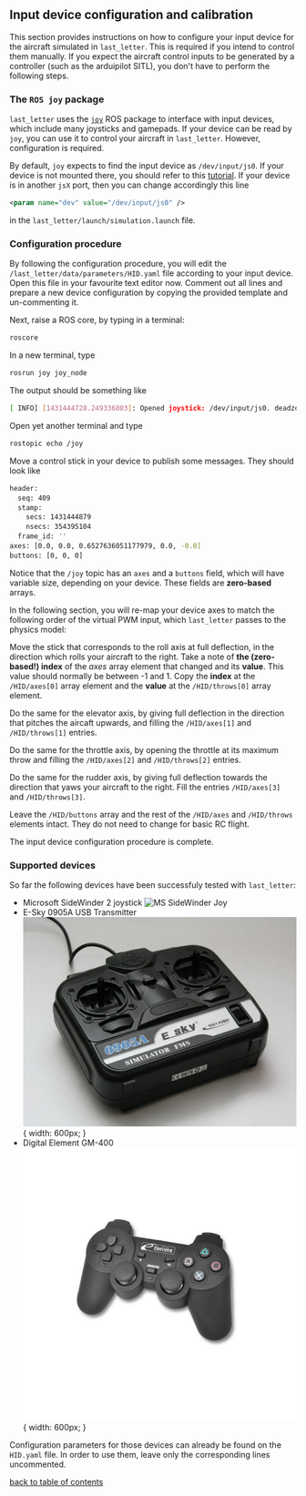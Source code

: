 ## Input device configuration and calibration

This section provides instructions on how to configure your input device for the aircraft simulated in `last_letter`. This is required if you intend to control them manually. If you expect the aircraft control inputs to be generated by a controller (such as the arduipilot SITL), you don't have to perform the following steps.

### The `ROS joy` package
`last_letter` uses the [`joy`](http://wiki.ros.org/joy) ROS package to interface with input devices, which include many joysticks and gamepads. If your device can be read by `joy`, you can use it to control your aircraft in `last_letter`. However, configuration is required.

By default, `joy` expects to find the input device as `/dev/input/js0`. If your device is not mounted there, you should refer to this [tutorial](http://wiki.ros.org/joy/Tutorials/ConfiguringALinuxJoystick).
If your device is in another `jsX` port, then you can change accordingly this line
```xml
<param name="dev" value="/dev/input/js0" />
```
in the `last_letter/launch/simulation.launch` file.

### Configuration procedure
By following the configuration procedure, you will edit the `/last_letter/data/parameters/HID.yaml` file according to your input device. Open this file in your favourite text editor now. Comment out all lines and prepare a new device configuration by copying the provided template and un-commenting it.

Next, raise a ROS core, by typing in a terminal:
```bash
roscore
```
In a new terminal, type
```bash
rosrun joy joy_node
```
The output should be something like
```bash
[ INFO] [1431444728.249336803]: Opened joystick: /dev/input/js0. deadzone_: 0.050000.
```
Open yet another terminal and type
```bash
rostopic echo /joy
```
Move a control stick in your device to publish some messages. They should look like
```bash
header:
  seq: 409
  stamp:
    secs: 1431444879
    nsecs: 354395104
  frame_id: ''
axes: [0.0, 0.0, 0.6527636051177979, 0.0, -0.0]
buttons: [0, 0, 0]
```

Notice that the `/joy` topic has an `axes` and a `buttons` field, which will have variable size, depending on your device. These fields are **zero-based** arrays.

In the following section, you will re-map your device axes to match the following order of the virtual PWM input, which `last_letter` passes to the physics model:

Move the stick that corresponds to the roll axis at full deflection, in the direction which rolls your aircraft to the right. Take a note of **the (zero-based!) index** of the *axes* array element that changed and its **value**. This value should normally be between -1 and 1. Copy the **index** at the `/HID/axes[0]` array element and the **value** at the `/HID/throws[0]` array element.

Do the same for the elevator axis, by giving full deflection in the direction that pitches the aircaft upwards, and filling the `/HID/axes[1]` and `/HID/throws[1]` entries.

Do the same for the throttle axis, by opening the throttle at its maximum throw and filling the `/HID/axes[2]` and `/HID/throws[2]` entries.

Do the same for the rudder axis, by giving full deflection towards the direction that yaws your aircraft to the right. Fill the entries `/HID/axes[3]` and `/HID/throws[3]`.

Leave the `/HID/buttons` array and the rest of the `/HID/axes` and `/HID/throws` elements intact. They do not need to change for basic RC flight.

The input device configuration procedure is complete.

### Supported devices
So far the following devices have been successfuly tested with `last_letter`:
* Microsoft SideWinder 2 joystick
![MS SideWinder Joy](figures/microsoftjoy1.jpg|width=600px)
* E-Sky 0905A USB Transmitter
![E-Sky 0905A](figures/e-sky_0905a.jpg){ width: 600px; }
* Digital Element GM-400
![DE GM-400](figures/gm-400.jpg){ width: 600px; }

Configuration parameters for those devices can already be found on the `HID.yaml` file. In order to use them, leave only the corresponding lines uncommented.


[back to table of contents](../../../README.md)